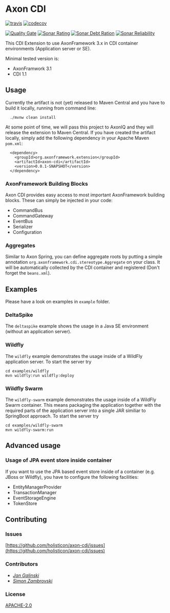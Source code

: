 # Axon CDI

[![travis](https://travis-ci.org/holisticon/axon-cdi.svg?branch=master)](https://travis-ci.org/holisticon/axon-cdi)
[![codecov](https://codecov.io/gh/holisticon/axon-cdi/branch/master/graph/badge.svg)](https://codecov.io/gh/holisticon/axon-cdi)

[![Quality Gate](https://sonarqube.com/api/badges/gate?key=org.axonframework.extension:axon-cdi-root)](https://sonarcloud.io/dashboard?id=org.axonframework.extension%3Aaxon-cdi-root)
[![Sonar Rating](https://sonarqube.com/api/badges/measure?key=org.axonframework.extension:axon-cdi-root&metric=sqale_rating)](https://sonarcloud.io/dashboard?id=org.axonframework.extension%3Aaxon-cdi-root)
[![Sonar Debt Ration](https://sonarqube.com/api/badges/measure?key=org.axonframework.extension:axon-cdi-root&metric=sqale_debt_ratio)](https://sonarcloud.io/dashboard?id=org.axonframework.extension%3Aaxon-cdi-root)
[![Sonar Reliability](https://sonarqube.com/api/badges/measure?key=org.axonframework.extension:axon-cdi-root&metric=reliability_rating)](https://sonarcloud.io/dashboard?id=org.axonframework.extension%3Aaxon-cdi-root)


This CDI Extension to use AxonFramework 3.x in CDI container environments (Application server or SE).

Minimal tested version is:

 - AxonFramwork 3.1
 - CDI 1.1

## Usage

Currently the artifact is not (yet) released to Maven Central and you have to build it locally, running from command line:

      ./mvnw clean install
      
At some point of time, we will pass this project to AxonIQ and they will release the extension to Maven Central. If you have
created the artifact locally, simply add the following dependency in your Apache Maven `pom.xml`:

      <dependency>
        <groupId>org.axonframework.extension</groupId>
        <artifactId>axon-cdi</artifactId>
        <version>0.0.1-SNAPSHOT</version>
      </dependency>

### AxonFramework Building Blocks

Axon CDI provides easy access to most important AxonFramework building blocks. These can simply be injected in your code:

 - CommandBus
 - CommandGateway
 - EventBus
 - Serializer
 - Configuration
  
### Aggregates

Similar to Axon Spring, you can define aggregate roots by putting a simple annotation `org.axonframework.cdi.stereotype.Aggregate` on your class. 
It will be automatically collected by the CDI container and registered (Don't forget the `beans.xml`).

## Examples

Please have a look on examples in `example` folder. 

### DeltaSpike

The `deltaspike` example shows the usage in a Java SE environment (without an application server).

### Wildfly

The `wildfly` example demonstrates the usage inside of a WildFly application server. To start the server try

    cd examples/wildfly
    mvn wildfly:run wildfly:deploy

### Wildfly Swarm

The `wildfly-swarm` example demonstrates the usage inside of a WildFly Swarm container. This means packaging the application
together with the required parts of the application server into a single JAR similiar to SpringBoot approach. To start the server try

    cd examples/wildfly-swarm
    mvn wildfly-swarm:run

## Advanced usage

### Usage of JPA event store inside container

If you want to use the JPA based event store inside of a container (e.g. JBoss or Wildfly), you have to configure the following facilities:

  *  EntityManagerProvider
  *  TransactionManager
  *  EventStorageEngine
  *  TokenStore
  

## Contributing

### Issues

[https://github.com/holisticon/axon-cdi/issues](https://github.com/holisticon/axon-cdi/issues)

### Contributors

*  _[Jan Galinski](https://github.com/galinski)_
*  _[Simon Zambrovski](https://github.com/zambrovski)_

### License

[APACHE-2.0](https://github.com/holisticon/axon-cdi/blob/master/LICENSE)


   
